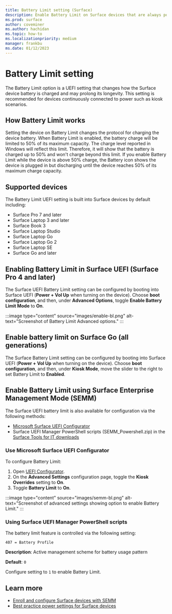 ```yaml
---
title: Battery Limit setting (Surface)
description: Enable Battery Limit on Surface devices that are always powered on such as in kiosk scenarios. Battery Limit is a UEFI setting that changes how the Surface device battery is charged and may prolong its longevity.
ms.prod: surface
author: coveminer
ms.author: hachidan
ms.topic: how-to
ms.localizationpriority: medium
manager: frankbu
ms.date: 01/12/2023
---
```


# Battery Limit setting

The Battery Limit option is a UEFI setting that changes how the Surface device battery is charged and may prolong its longevity. This setting is recommended for devices continuously connected to power such as kiosk scenarios.

## How Battery Limit works

Setting the device on Battery Limit changes the protocol for charging the device battery. When Battery Limit is enabled, the battery charge will be limited to 50% of its maximum capacity. The charge level reported in Windows will reflect this limit. Therefore, it will show that the battery is charged up to 50% and won't charge beyond  this limit. If you enable Battery Limit while the device is above 50% charge, the Battery icon shows the device is plugged in but discharging until the device reaches 50% of its maximum charge capacity.  

## Supported devices

The Battery Limit UEFI setting is built into Surface devices by default including:

- Surface Pro 7 and later
- Surface Laptop 3 and later
- Surface Book 3
- Surface Laptop Studio
- Surface Laptop Go
- Surface Laptop Go 2
- Surface Laptop SE
- Surface Go and later


## Enabling Battery Limit in Surface UEFI (Surface Pro 4 and later)

The Surface UEFI Battery Limit setting can be configured by booting into Surface UEFI (**Power + Vol Up** when turning on the device). Choose **boot configuration**, and then, under **Advanced Options**, toggle **Enable Battery Limit Mode** to **On**.  

:::image type="content" source="images/enable-bl.png" alt-text="Screenshot of Battery Limit Advanced options." :::

## Enable battery limit on Surface Go (all generations)

The Surface Battery Limit setting can be configured by booting into Surface UEFI (**Power + Vol Up** when turning on the device). Choose **boot configuration**, and then, under **Kiosk Mode**, move the slider to the right to set Battery Limit to **Enabled**.  


## Enable Battery Limit using Surface Enterprise Management Mode (SEMM) 

The Surface UEFI battery limit is also available for configuration via the following methods:

- [Microsoft Surface UEFI Configurator](surface-enterprise-management-mode.md)  
- Surface UEFI Manager PowerShell scripts (SEMM_Powershell.zip) in the [Surface Tools for IT downloads](https://www.microsoft.com/download/details.aspx?id=46703)


### Use Microsoft Surface UEFI Configurator

To configure Battery Limit: 

1. Open [UEFI Configurator](enroll-and-configure-surface-devices-with-semm.md). 
2. On the **Advanced Settings** configuration page, toggle the **Kiosk Overrides** setting to **On**.
3. Toggle **Battery Limit** to **On**. 

:::image type="content" source="images/semm-bl.png" alt-text="Screenshot of advanced settings showing option to enable Battery Limit." :::

### Using Surface UEFI Manager PowerShell scripts

The battery limit feature is controlled via the following setting:  

`407 = Battery Profile`

**Description**:  Active management scheme for battery usage pattern

**Default**:  `0`

Configure setting to `1` to enable Battery Limit.

## Learn more

- [Enroll and configure Surface devices with SEMM](enroll-and-configure-surface-devices-with-semm.md)
- [Best practice power settings for Surface devices](maintain-optimal-power-settings-on-Surface-devices.md)
